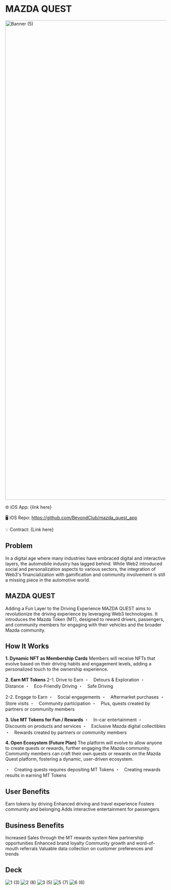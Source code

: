 # MAZDA QUEST

<img width="1500" alt="Banner (5)" src="https://user-images.githubusercontent.com/90386676/200166480-a3bcb837-3d55-4e1d-ad80-f994cfbea26f.png">


🌐 iOS App: {link here}

🖥️ iOS Repo: https://github.com/BeyondClub/mazda_quest_app

💡 Contract: {Link here}

## Problem
In a digital age where many industries have embraced digital and interactive layers, the automobile industry has lagged behind. While Web2 introduced social and personalization aspects to various sectors, the integration of Web3's financialization with gamification and community involvement is still a missing piece in the automotive world.

## MAZDA QUEST
Adding a Fun Layer to the Driving Experience
MAZDA QUEST aims to revolutionize the driving experience by leveraging Web3 technologies. It introduces the Mazda Token (MT), designed to reward drivers, passengers, and community members for engaging with their vehicles and the broader Mazda community.

## How It Works
**1. Dynamic NFT as Membership Cards**
Members will receive NFTs that evolve based on their driving habits and engagement levels, adding a personalized touch to the ownership experience.

**2. Earn MT Tokens**
2-1. Drive to Earn
・　Detours & Exploration
・　Distance
・　Eco-Friendly Driving
・　Safe Driving

2-2. Engage to Earn
・　Social engagements
・　Aftermarket purchases
・　Store visits
・　Community participation
・　Plus, quests created by partners or community members

**3. Use MT Tokens for Fun / Rewards**
・　In-car entertainment
・　Discounts on products and services
・　Exclusive Mazda digital collectibles
・　Rewards created by partners or community members

**4. Open Ecosystem (Future Plan)**
The platform will evolve to allow anyone to create quests or rewards, further engaging the Mazda community.
Community members can craft their own quests or rewards on the Mazda Quest platform, fostering a dynamic, user-driven ecosystem.

・　Creating quests requires depositing MT Tokens
・　Creating rewards results in earning MT Tokens

## User Benefits
Earn tokens by driving
Enhanced driving and travel experience
Fosters community and belonging
Adds interactive entertainment for passengers

## Business Benefits
Increased Sales through the MT rewards system
New partnership opportunities
Enhanced brand loyalty
Community growth and word-of-mouth referrals
Valuable data collection on customer preferences and trends

## Deck
![1 (3)](https://user-images.githubusercontent.com/90386676/200166408-e14eb5ad-d472-43b2-8a52-7a6d10ccd4ae.png)
![2 (8)](https://user-images.githubusercontent.com/90386676/200166424-455c6fb2-65fd-4a36-a275-76335b19ea28.png)
![3 (5)](https://user-images.githubusercontent.com/90386676/200166438-5765b011-0229-475c-a692-451a474bb8a7.png)
![5 (7)](https://user-images.githubusercontent.com/90386676/200166454-e7f6619a-655a-4e92-863d-0f05bb821ea8.png)
![6 (6)](https://user-images.githubusercontent.com/90386676/200166464-c752d64a-53fc-4a1d-8843-6c98ef5d7ede.png)
